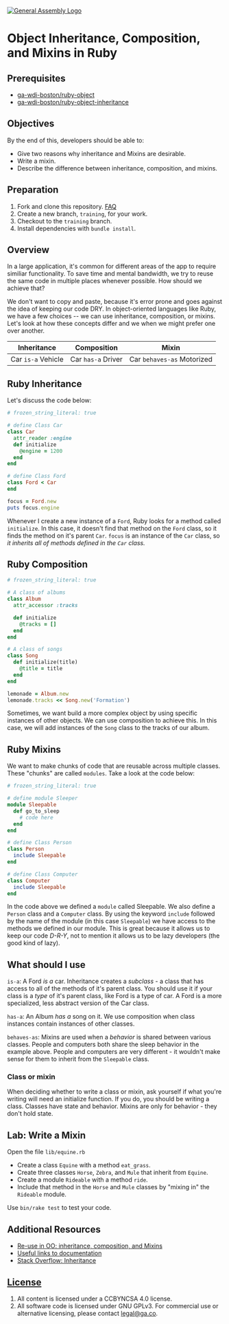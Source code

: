 [![General Assembly Logo](https://camo.githubusercontent.com/1a91b05b8f4d44b5bbfb83abac2b0996d8e26c92/687474703a2f2f692e696d6775722e636f6d2f6b6538555354712e706e67)](https://generalassemb.ly/education/web-development-immersive)

# Object Inheritance, Composition, and Mixins in Ruby

## Prerequisites

- [ga-wdi-boston/ruby-object](https://git.generalassemb.ly/ga-wdi-boston/ruby-object)
- [ga-wdi-boston/ruby-object-inheritance](https://git.generalassemb.ly/ga-wdi-boston/ruby-object-inheritance)

## Objectives

By the end of this, developers should be able to:

- Give two reasons why inheritance and Mixins are desirable.
- Write a mixin.
- Describe the difference between inheritance, composition, and mixins.

## Preparation

1. Fork and clone this repository.
 [FAQ](https://git.generalassemb.ly/ga-wdi-boston/meta/wiki/ForkAndClone)
1. Create a new branch, `training`, for your work.
1. Checkout to the `training` branch.
1. Install dependencies with `bundle install`.

## Overview

In a large application, it's common for different areas of the app to require similiar
functionality. To save time and mental bandwidth, we try to reuse the same code in
multiple places whenever possible. How should we achieve that?

We don't want to copy and paste, because it's error prone and goes against the
idea of keeping our code DRY. In object-oriented languages like Ruby, we have a
few choices -- we can use inheritance, composition, or mixins. Let's look at how
these concepts differ and we when we might prefer one over another.

| Inheritance   | Composition   | Mixin |
|:-------------:|:-------------:|:-----:|
| Car `is-a` Vehicle | Car `has-a` Driver | Car `behaves-as` Motorized |

## Ruby Inheritance

Let's discuss the code below:

<!-- start code block file="snippets/car.rb" -->

```rb
# frozen_string_literal: true

# define Class Car
class Car
  attr_reader :engine
  def initialize
    @engine = 1200
  end
end

# define Class Ford
class Ford < Car
end

focus = Ford.new
puts focus.engine
```

<!-- end code block -->

Whenever I create a new instance of a `Ford`, Ruby looks for a method called
`initialize`. In this case, it doesn't find that method on the `Ford` class, so
it finds the method on it's parent `Car`. `focus` is an instance of the `Car`
class,  so *it inherits all of methods defined in the `Car` class.*

## Ruby Composition

<!-- start code block file="snippets/album.rb" -->

```rb
# frozen_string_literal: true

# A class of albums
class Album
  attr_accessor :tracks

  def initialize
    @tracks = []
  end
end

# A class of songs
class Song
  def initialize(title)
    @title = title
  end
end

lemonade = Album.new
lemonade.tracks << Song.new('Formation')
```

<!-- end code block -->

Sometimes, we want build a more complex object by using specific instances of
other objects. We can use composition to achieve this. In this case, we will add
 instances of the `Song` class to the tracks of our album.

## Ruby Mixins

We want to make chunks of code that are reusable across multiple classes.
These "chunks" are called `modules`. Take a look at the code below:

<!-- start code block file="snippets/sleeper.rb" -->

```rb
# frozen_string_literal: true

# define module Sleeper
module Sleepable
  def go_to_sleep
    # code here
  end
end

# define Class Person
class Person
  include Sleepable
end

# define Class Computer
class Computer
  include Sleepable
end
```

<!-- end code block -->

In the code above we defined a `module` called Sleepable. We also define a
`Person` class and a `Computer` class. By using the keyword `include` followed
by the name of the module (in this case `Sleepable`) we have access to the methods
we defined in our module.  This is great because it allows us to keep our code
*D-R-Y*, not to mention it allows us to be lazy developers (the good kind of
lazy).

## What should I use

`is-a`: A Ford *is a* car. Inheritance creates a *subclass* - a class that has
access to all of the methods of it's parent class. You should use it if your
class is a *type* of it's parent class, like Ford is a type of car. A Ford is a
more specialized, less abstract version of the Car class.

`has-a`: An Album *has a* song on it. We use composition when class instances
contain instances of other classes.

`behaves-as`: Mixins are used when a *behavior* is shared between various
classes. People and computers both share the sleep behavior in the example
above. People and computers are very different - it wouldn't make sense for them
to inherit from the `Sleepable` class.

### Class or mixin

When deciding whether to write a class or mixin, ask yourself if what you're
writing will need an initialize function. If you do, you should be writing a
class. Classes have state and behavior. Mixins are only for behavior - they
don't hold state.

## Lab: Write a Mixin

Open the file `lib/equine.rb`

- Create a class `Equine` with a method `eat_grass`.
- Create three classes `Horse`, `Zebra`, and `Mule` that inherit from `Equine`.
- Create a module `Rideable` with a method `ride`.
- Include that method in the `Horse` and `Mule` classes by "mixing in" the
  `Rideable` module.

Use `bin/rake test` to test your code.

## Additional Resources

- [Re-use in OO: inheritance, composition, and Mixins](http://naildrivin5.com/blog/2012/12/19/re-use-in-oo-inheritance.html)
- [Useful links to documentation](https://www.ruby-lang.org/en/documentation/)
- [Stack Overflow: Inheritance](http://stackoverflow.com/questions/15754768/when-do-we-use-ruby-module-vs-using-class-composition)

## [License](LICENSE)

1. All content is licensed under a CC­BY­NC­SA 4.0 license.
1. All software code is licensed under GNU GPLv3. For commercial use or
    alternative licensing, please contact legal@ga.co.
